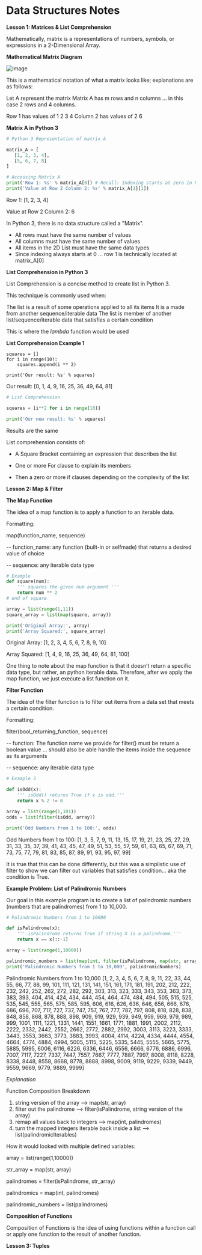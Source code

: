 # Data Structures Notes

__Lesson 1: Matrices & List Comprehension__

Mathematically, matrix is a representations of numbers, symbols, or expressions in a 2-Dimensional Array.

__Mathematical Matrix Diagram__

![image](https://user-images.githubusercontent.com/129079093/231789697-5293dc66-673c-4bac-b0ab-2ccc6c6387d8.png)

This is a mathematical notation of what a matrix looks like; explanations are as follows:

Let A represent the matrix
Matrix A has m rows and n columns ... in this case 2 rows and 4 columns.

Row 1 has values of 1 2 3 4
Column 2 has values of 2 6

__Matrix A in Python 3__

 ```python 3
 # Python 3 Representation of matrix A

matrix_A = [
    [1, 2, 3, 4],
    [5, 6, 7, 8]
]

# Accessing Matrix A
print('Row 1: %s' % matrix_A[0]) # Recall: Indexing starts at zero in Python
print('Value at Row 2 Column 2: %s' % matrix_A[1][1])
```

Row 1: [1, 2, 3, 4]

Value at Row 2 Column 2: 6

In Python 3, there is no data structure called a "Matrix".

- All rows must have the same number of values
- All columns must have the same number of values
- All items in the 2D List must have the same data types
- Since indexing always starts at 0 ... row 1 is technically located at matrix_A[0]

__List Comprehension in Python 3__

List Comprehension is a concise method to create list in Python 3.

This technique is commonly used when:

The list is a result of some operations applied to all its items
It is a made from another sequence/iterable data
The list is member of another list/sequence/iterable data that satisfies a certain condition

This is where the _lambda_ function would be used

__List Comprehension Example 1__

```python3 # Old Method
squares = []
for i in range(10):
    squares.append(i ** 2)

print('Our result: %s' % squares)
```
Our result: [0, 1, 4, 9, 16, 25, 36, 49, 64, 81]

```python 3 
# List Comprehension

squares = [i**2 for i in range(10)]

print('Our new result: %s' % squares)
```
Results are the same 

List comprehension consists of:

- A Square Bracket containing an expression that describes the list

- One or more For clause to explain its members

- Then a zero or more if clauses depending on the complexity of the list

__Lesson 2: Map & Filter__

__The Map Function__

The idea of a map function is to apply a function to an iterable data.

Formatting:

map(function_name, sequence)

-- function_name: any function (built-in or selfmade) that returns a desired value of choice

-- sequence: any iterable data type

```python 3
# Example
def square(num):
    ''' squares the given num argument '''
    return num ** 2
# end of square

array = list(range(1,11))
square_array = list(map(square, array))

print('Original Array:', array)
print('Array Squared:', square_array)
```
Original Array: [1, 2, 3, 4, 5, 6, 7, 8, 9, 10]

Array Squared: [1, 4, 9, 16, 25, 36, 49, 64, 81, 100]

One thing to note about the map function is that it doesn’t return a specific data type, but rather, an python iterable data. Therefore, after we apply the map function, we just execute a list function on it.

__Filter Function__

The idea of the filter function is to filter out items from a data set that meets a certain condition.

Formatting:

filter(bool_returning_function, sequence)

-- function: The function name we provide for filter() must be return a boolean value ... should also be able handle the items inside the sequence as its arguments

-- sequence: any iterable data type

```python 3
# Example 3

def isOdd(x):
    ''' isOdd() returns True if x is odd.'''
    return x % 2 != 0

array = list(range(1,101))
odds = list(filter(isOdd, array))

print('Odd Numbers from 1 to 100:', odds)
```
Odd Numbers from 1 to 100: [1, 3, 5, 7, 9, 11, 13, 15, 17, 19, 21, 23, 25, 27, 29, 31, 33, 35, 37, 39, 41, 43, 45, 47, 49, 51, 53, 55, 57, 59, 61, 63, 65, 67, 69, 71, 73, 75, 77, 79, 81, 83, 85, 87, 89, 91, 93, 95, 97, 99]

It is true that this can be done differently, but this was a simplistic use of filter to show we can filter out variables that satisfies condition… aka the condition is True.

__Example Problem: List of Palindromic Numbers__

Our goal in this example program is to create a list of palindromic numbers (numbers that are palindromes) from 1 to 10,000.

```python 3
# Palindromic Numbers from 1 to 10000

def isPalindrome(x):
    ''' isPalindrome returns True if string X is a palindrome.'''
    return x == x[::-1]

array = list(range(1,10000))

palindromic_numbers = list(map(int, filter(isPalindrome, map(str, array))))
print('Palindromic Numbers from 1 to 10,000', palindromicNumbers)
```
Palindromic Numbers from 1 to 10,000 [1, 2, 3, 4, 5, 6, 7, 8, 9, 11, 22, 33, 44, 55, 66, 77, 88, 99, 101, 111, 121, 131, 141, 151, 161, 171, 181, 191, 202, 212, 222, 232, 242, 252, 262, 272, 282, 292, 303, 313, 323, 333, 343, 353, 363, 373, 383, 393, 404, 414, 424, 434, 444, 454, 464, 474, 484, 494, 505, 515, 525, 535, 545, 555, 565, 575, 585, 595, 606, 616, 626, 636, 646, 656, 666, 676, 686, 696, 707, 717, 727, 737, 747, 757, 767, 777, 787, 797, 808, 818, 828, 838, 848, 858, 868, 878, 888, 898, 909, 919, 929, 939, 949, 959, 969, 979, 989, 999, 1001, 1111, 1221, 1331, 1441, 1551, 1661, 1771, 1881, 1991, 2002, 2112, 2222, 2332, 2442, 2552, 2662, 2772, 2882, 2992, 3003, 3113, 3223, 3333, 3443, 3553, 3663, 3773, 3883, 3993, 4004, 4114, 4224, 4334, 4444, 4554, 4664, 4774, 4884, 4994, 5005, 5115, 5225, 5335, 5445, 5555, 5665, 5775, 5885, 5995, 6006, 6116, 6226, 6336, 6446, 6556, 6666, 6776, 6886, 6996, 7007, 7117, 7227, 7337, 7447, 7557, 7667, 7777, 7887, 7997, 8008, 8118, 8228, 8338, 8448, 8558, 8668, 8778, 8888, 8998, 9009, 9119, 9229, 9339, 9449, 9559, 9669, 9779, 9889, 9999]

_Explanation_

Function Composition Breakdown

1. string version of the array --> map(str, array)
2. filter out the palindrome --> filter(isPalindrome, string version of the array)
3. remap all values back to integers --> map(int, palindromes)
4. turn the mapped integers iterable back inside a list --> list(palindromicIterables)

How it would looked with multiple defined variables:

array = list(range(1,10000))

str_array = map(str, array)

palindromes = filter(isPalindrome, str_array)

palindromics = map(int, palindromes)

palindromic_numbers = list(palindromes)

__Composition of Functions__

Composition of Functions is the idea of using functions within a function call or apply one function to the result of another function.

__Lesson 3: Tuples__

